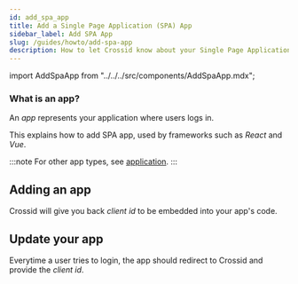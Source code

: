 ```yaml
---
id: add_spa_app
title: Add a Single Page Application (SPA) App
sidebar_label: Add SPA App
slug: /guides/howto/add-spa-app
description: How to let Crossid know about your Single Page Application (SPA).
---
```


import AddSpaApp from "../../../src/components/AddSpaApp.mdx";

### What is an app?

An _app_ represents your application where users logs in.

This explains how to add SPA app, used by frameworks such as _React_ and _Vue_.

:::note
For other app types, see [application](/docs/concepts/application).
:::

## Adding an app

<AddSpaApp/>

Crossid will give you back _client id_ to be embedded into your app's code.

## Update your app

Everytime a user tries to login, the app should redirect to Crossid and provide the _client id_.
